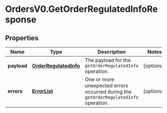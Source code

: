 # OrdersV0.GetOrderRegulatedInfoResponse

## Properties
Name | Type | Description | Notes
------------ | ------------- | ------------- | -------------
**payload** | [**OrderRegulatedInfo**](OrderRegulatedInfo.md) | The payload for the `getOrderRegulatedInfo` operation. | [optional] 
**errors** | [**ErrorList**](ErrorList.md) | One or more unexpected errors occurred during the `getOrderRegulatedInfo` operation. | [optional] 


